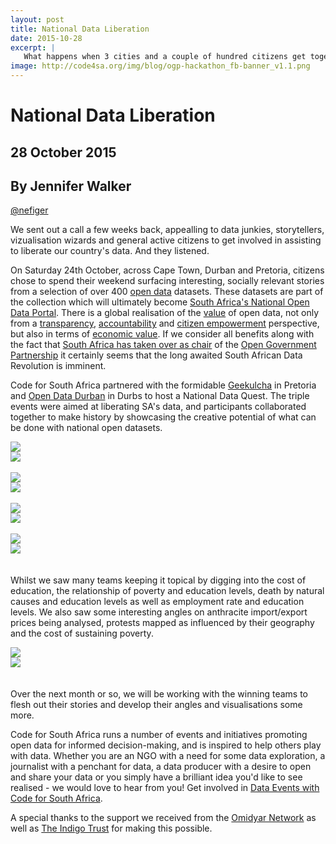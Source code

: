 ```yaml
---
layout: post
title: National Data Liberation
date: 2015-10-28
excerpt: |
   What happens when 3 cities and a couple of hundred citizens get together to liberate their country's data.
image: http://code4sa.org/img/blog/ogp-hackathon_fb-banner_v1.1.png
---
```


# National Data Liberation

## 28 October 2015
## By Jennifer Walker
[@nefiger](https://twitter.com/nefiger)


We sent out a call a few weeks back, appealling to data junkies, storytellers, vizualisation wizards and general active citizens to get involved in assisting to liberate our country's data. And they listened. 

On Saturday 24th October, across Cape Town, Durban and Pretoria, citizens chose to spend their weekend surfacing interesting, socially relevant stories from a selection of over 400 [open data](https://en.wikipedia.org/wiki/Open_data) datasets. These datasets are part of the collection which will ultimately become [South Africa's National Open Data Portal](http://dgz.code4sa.org). There is a global realisation of the [value](https://www.nationalarchives.gov.uk/documents/meetings/20140128-appsi-what-is-the-value-of-open-data.pdf) of open data, not only from a [transparency](https://www.gov.uk/government/publications/transparency-and-open-data), [accountability](https://okfn.org/opendata/why-open-data/citizenship-and-governance/) and [citizen empowerment](http://www.hitc.com/en-gb/2014/07/31/empowering-the-citizen-the-endless-opportunities-of-open-data/) perspective, but also in terms of [economic value](http://beyondtransparency.org/chapters/part-3/generating-economic-value-through-open-data/). If we consider all benefits along with the fact that [South Africa has taken over as chair](http://www.sanews.gov.za/world/sa-takes-over-open-government-partnership-chair) of the [Open Government Partnership](http://www.opengovpartnership.org/) it certainly seems that the long awaited South African Data Revolution is imminent. 

Code for South Africa partnered with the formidable [Geekulcha](http://blog.geekulcha.com/data-fans-find-sense-in-open-data/) in Pretoria and [Open Data Durban](https://www.facebook.com/opendatadurban) in Durbs to host a National Data Quest. The triple events were aimed at liberating SA's data, and participants collaborated together to make history by showcasing the creative potential of what can be done with national open datasets.

<div class="row p" style="padding-bottom: 20px">
  <div class="col-xs-6">
    <a href="http://code4sa.org/img/blog/dataquest-02.jpg" target="_blank"><img src="/img/blog/dataquest-02.jpg"></a>
  </div>
  <div class="col-xs-6">
    <a href="http://code4sa.org/img/blog/dataquest-01.jpg" target="_blank"><img src="/img/blog/dataquest-01.jpg"></a>
  </div>
  <div> &nbsp </div>
  <div class="col-xs-6">
    <a href="http://code4sa.org/img/blog/dataquest-03.jpg" target="_blank"><img src="/img/blog/dataquest-03.jpg"></a>
  </div>
  <div class="col-xs-6">
    <a href="http://code4sa.org/img/blog/dataquest-04.jpg" target="_blank"><img src="/img/blog/dataquest-04.jpg"></a>
  </div>  
 <div> &nbsp </div>
  <div class="col-xs-6">
    <a href="http://code4sa.org/img/blog/dataquest-05.jpg" target="_blank"><img src="/img/blog/dataquest-05.jpg"></a>
  </div>
  <div class="col-xs-6">
    <a href="http://code4sa.org/img/blog/dataquest-06.jpg" target="_blank"><img src="/img/blog/dataquest-06.jpg"></a>
  </div>    
 <div> &nbsp </div>
  <div class="col-xs-6">
    <a href="http://code4sa.org/img/blog/dataquest-08.jpg" target="_blank"><img src="/img/blog/dataquest-08.jpg"></a>
  </div>
  <div class="col-xs-6">
    <a href="http://code4sa.org/img/blog/dataquest-09.jpg" target="_blank"><img src="/img/blog/dataquest-09.jpg"></a>
  </div>  
</div>

Whilst we saw many teams keeping it topical by digging into the cost of education, the relationship of poverty and education levels, death by natural causes and education levels as well as employment rate and education levels. We also saw some interesting angles on anthracite import/export prices being analysed, protests mapped as influenced by their geography and the cost of sustaining poverty.

<div class="row p" style="padding-bottom: 20px">
  <div class="col-xs-6">
    <a href="http://code4sa.org/img/blog/dataquest-12.png" target="_blank"><img src="/img/blog/dataquest-12.png"></a>
  </div>
  <div class="col-xs-6">
    <a href="http://code4sa.org/img/blog/dataquest-11.png" target="_blank"><img src="/img/blog/dataquest-11.png"></a>
  </div>
</div>

Over the next month or so, we will be working with the winning teams to flesh out their stories and develop their angles and visualisations some more.

Code for South Africa runs a number of events and initiatives promoting open data for informed decision-making, and is inspired to help others play with data. Whether you are an NGO with a need for some data exploration, a journalist with a penchant for data, a data producer with a desire to open and share your data or you simply have a brilliant idea you'd like to see realised - we would love to hear from you! Get involved in [Data Events with Code for South Africa](http://goo.gl/forms/8PvPGzDYvn).

A special thanks to the support we received from the [Omidyar Network](https://www.omidyar.com/) as well as [The Indigo Trust](http://indigotrust.org.uk/) for making this possible.

